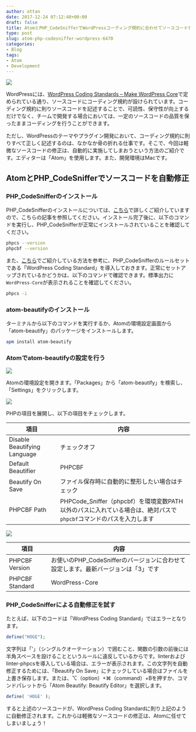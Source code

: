 ```yaml
---
author: ottan
date: 2017-12-24 07:12:40+00:00
draft: false
title: AtomとPHP_CodeSnifferでWordPressコーディング規約に合わせてソースコードを自動修正
type: post
slug: atom-php-codesniffer-wordpress-6470
categories:
- Blog
tags:
- Atom
- Development
---
```


![](/uploads/2017/12/171224-5a3f4af6505c0.png)

WordPressには、[WordPress Coding Standards – Make WordPress Core](https://make.wordpress.org/core/handbook/best-practices/coding-standards/)で定められている通り、ソースコードにコーディング規約が設けられています。コーディング規約に則りソースコードを記述することで、可読性、保守性が向上するだけでなく、チームで開発する場合においては、一定のソースコードの品質を保ったままコーディングを行うことができます。

ただし、WordPressのテーマやプラグイン開発において、コーディング規約に則りすべて正しく記述するのは、なかなか骨の折れる仕事です。そこで、今回は軽微なソースコードの修正は、自動的に実施してしまおうという方法のご紹介です。エディターは「Atom」を使用します。また、開発環境はMacです。

## AtomとPHP_CodeSnifferでソースコードを自動修正

### PHP_CodeSnifferのインストール

PHP_CodeSnifferのインストールについては、[こちら](/sublime-text-wordpress-standard-coding-4309/)で詳しくご紹介していますので、こちらの記事を参照してください。インストール完了後に、以下のコマンドを実行し、PHP_CodeSnifferが正常にインストールされていることを確認してください。

```bash
phpcs --version
phpcbf --version
```

また、[こちら](/sublime-text-wordpress-standard-coding-4309/)でご紹介している方法を参考に、PHP_CodeSnifferのルールセットである「WordPress Coding Standard」を導入しておきます。正常にセットアップされているかどうかは、以下のコマンドで確認できます。標準出力に`WordPress-Core`が表示されることを確認してください。

```bash
phpcs -i
```

### atom-beautifyのインストール

ターミナルから以下のコマンドを実行するか、Atomの環境設定画面から「atom-beautify」のパッケージをインストールします。

```bash
apm install atom-beautify
```

### Atomでatom-beautifyの設定を行う

![](/uploads/2017/12/171224-5a3f4cb6c4022.png)

Atomの環境設定を開きます。「Packages」から「atom-beautify」を検索し、「Settings」をクリックします。

![](/uploads/2017/12/171224-5a3f4cbdcc547.png)

PHPの項目を展開し、以下の項目をチェックします。

| 項目                         | 内容                                                                                                              |
| ---------------------------- | ----------------------------------------------------------------------------------------------------------------- |
| Disable Beautifying Language | チェックオフ                                                                                                      |
| Default Beautifier           | PHPCBF                                                                                                            |
| Beautify On Save             | ファイル保存時に自動的に整形したい場合はチェック                                                                  |
| PHPCBF Path                  | PHPCode_Sniffer（phpcbf）を環境変数PATH以外のパスに入れている場合は、絶対パスで`phpcbf`コマンドのパスを入力します |

![](/uploads/2017/12/171224-5a3f4cc45e3e7.png)

| 項目            | 内容                                                                               |
| --------------- | ---------------------------------------------------------------------------------- |
| PHPCBF Version  | お使いのPHP_CodeSnifferのバージョンに合わせて設定します。最新バージョンは「3」です |
| PHPCBF Standard | WordPress-Core                                                                     |

### PHP_CodeSnifferによる自動修正を試す

たとえば、以下のコードは「WordPress Coding Standard」ではエラーとなります。

```php
define("HOGE");
```

文字列は「'」（シングルクオーテーション）で囲むこと、関数の引数の前後には半角スペースを設けることというルールに違反しているからです。linterおよびlinter-phpcsを導入している場合は、エラーが表示されます。この文字列を自動修正するためには、「Beautify On Save」にチェックしている場合はファイルを上書き保存します。または、⌥（option）+⌘（command）+Bを押すか、コマンドパレットから「Atom Beautify: Beautify Editor」を選択します。

```php
define( 'HOGE' );
```

すると上述のソースコードが、WordPress Coding Standardに則り上記のように自動修正されます。これからは軽微なソースコードの修正は、Atomに任せてしまいましょう！
